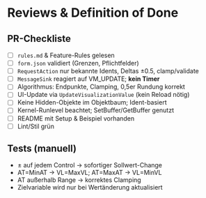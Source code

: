 # Reviews & Definition of Done

## PR-Checkliste
- [ ] `rules.md` & Feature-Rules gelesen
- [ ] `form.json` validiert (Grenzen, Pflichtfelder)
- [ ] `RequestAction` nur bekannte Idents, Deltas ±0.5, clamp/validate
- [ ] `MessageSink` reagiert auf VM_UPDATE; **kein Timer**
- [ ] Algorithmus: Endpunkte, Clamping, 0,5er Rundung korrekt
- [ ] UI-Update via `UpdateVisualizationValue` (kein Reload nötig)
- [ ] Keine Hidden-Objekte im Objektbaum; Ident-basiert
- [ ] Kernel-Runlevel beachtet; SetBuffer/GetBuffer genutzt
- [ ] README mit Setup & Beispiel vorhanden
- [ ] Lint/Stil grün

## Tests (manuell)
- ± auf jedem Control → sofortiger Sollwert-Change
- AT=MinAT → VL=MaxVL; AT=MaxAT → VL=MinVL
- AT außerhalb Range → korrektes Clamping
- Zielvariable wird nur bei Wertänderung aktualisiert
